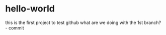 # hello-world
this is the first project to test github
what are we doing with the 1st branch? - commit
